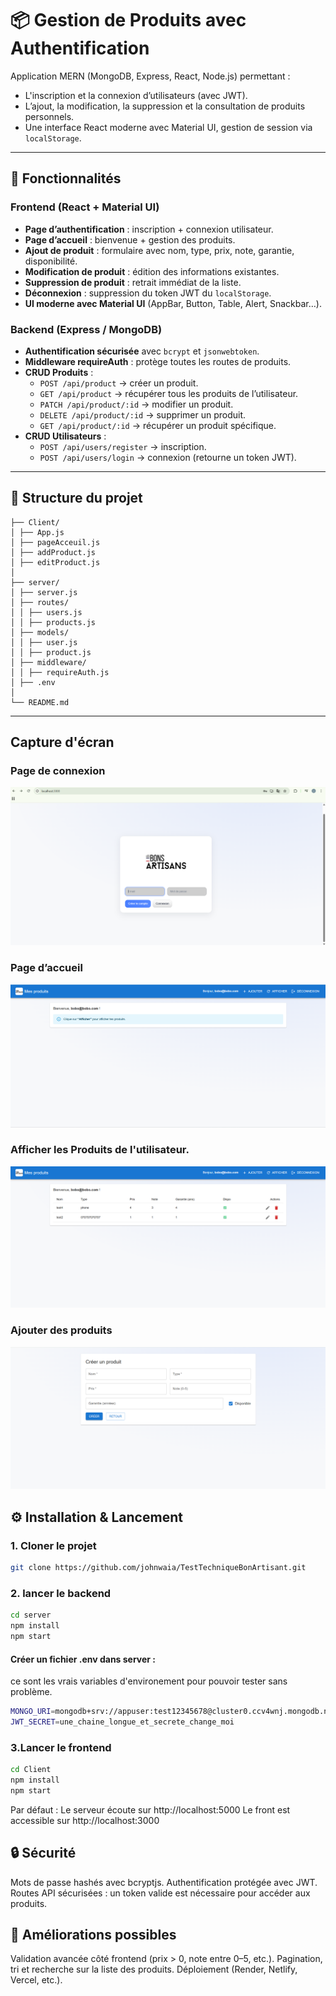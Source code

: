 # 📦 Gestion de Produits avec Authentification

Application MERN (MongoDB, Express, React, Node.js) permettant :
- L'inscription et la connexion d’utilisateurs (avec JWT).
- L’ajout, la modification, la suppression et la consultation de produits personnels.
- Une interface React moderne avec Material UI, gestion de session via `localStorage`.

---

## 🚀 Fonctionnalités

### Frontend (React + Material UI)
- **Page d’authentification** : inscription + connexion utilisateur.
- **Page d’accueil** : bienvenue + gestion des produits.
- **Ajout de produit** : formulaire avec nom, type, prix, note, garantie, disponibilité.
- **Modification de produit** : édition des informations existantes.
- **Suppression de produit** : retrait immédiat de la liste.
- **Déconnexion** : suppression du token JWT du `localStorage`.
- **UI moderne avec Material UI** (AppBar, Button, Table, Alert, Snackbar…).

### Backend (Express / MongoDB)
- **Authentification sécurisée** avec `bcrypt` et `jsonwebtoken`.
- **Middleware requireAuth** : protège toutes les routes de produits.
- **CRUD Produits** :
  - `POST /api/product` → créer un produit.
  - `GET /api/product` → récupérer tous les produits de l’utilisateur.
  - `PATCH /api/product/:id` → modifier un produit.
  - `DELETE /api/product/:id` → supprimer un produit.
  - `GET /api/product/:id` → récupérer un produit spécifique.
- **CRUD Utilisateurs** :
  - `POST /api/users/register` → inscription.
  - `POST /api/users/login` → connexion (retourne un token JWT).

---

## 📂 Structure du projet
```
├── Client/
│ ├── App.js
│ ├── pageAcceuil.js
│ ├── addProduct.js
│ ├── editProduct.js
│
├── server/
│ ├── server.js
│ ├── routes/
│ │ ├── users.js
│ │ ├── products.js
│ ├── models/
│ │ ├── user.js
│ │ ├── product.js
│ ├── middleware/
│ │ ├── requireAuth.js
│ ├── .env
│
└── README.md
```

---

## Capture d'écran

### Page de connexion

![Login screenshot](./docs/ecran_acceuil.png)

### Page d’accueil

![Produits screenshot](./docs/page_acceuil.png)

### Afficher les Produits de l'utilisateur.

![Produits screenshot](./docs/affichage_produits.png)

### Ajouter des produits

![Produits screenshot](./docs/ajouter_produit.png)

## ⚙️ Installation & Lancement

### 1. Cloner le projet

```bash
git clone https://github.com/johnwaia/TestTechniqueBonArtisant.git
```

### 2. lancer le backend

```bash
cd server
npm install
npm start
```

#### Créer un fichier .env dans server :

ce sont les vrais variables d'environement pour pouvoir tester sans problème.
```bash
MONGO_URI=mongodb+srv://appuser:test12345678@cluster0.ccv4wnj.mongodb.net/?retryWrites=true&w=majority&appName=Cluster0
JWT_SECRET=une_chaine_longue_et_secrete_change_moi
```

### 3.Lancer le frontend

```bash
cd Client
npm install
npm start
```

Par défaut :
Le serveur écoute sur http://localhost:5000
Le front est accessible sur http://localhost:3000

## 🔒 Sécurité

Mots de passe hashés avec bcryptjs.
Authentification protégée avec JWT.
Routes API sécurisées : un token valide est nécessaire pour accéder aux produits.

## 📌 Améliorations possibles

Validation avancée côté frontend (prix > 0, note entre 0–5, etc.).
Pagination, tri et recherche sur la liste des produits.
Déploiement (Render, Netlify, Vercel, etc.).
